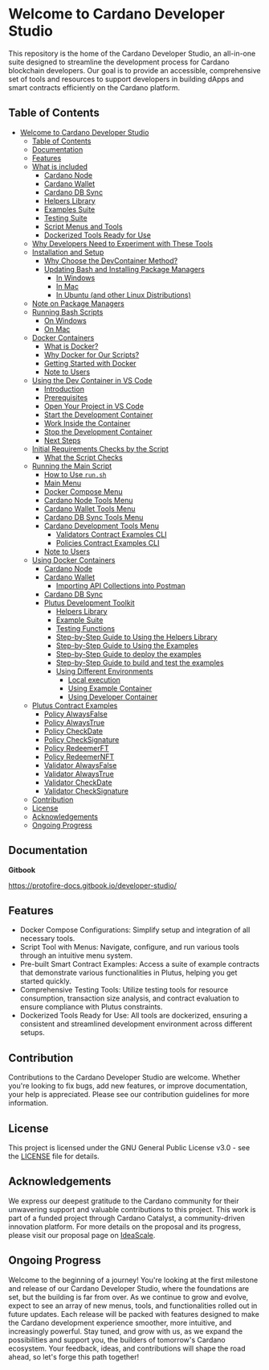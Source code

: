 # Welcome to Cardano Developer Studio
This repository is the home of the Cardano Developer Studio, an all-in-one suite designed to streamline the development process for Cardano blockchain developers. Our goal is to provide an accessible, comprehensive set of tools and resources to support developers in building dApps and smart contracts efficiently on the Cardano platform.

## Table of Contents
- [Welcome to Cardano Developer Studio](#welcome-to-cardano-developer-studio)
   - [Table of Contents](#table-of-contents)
   - [Documentation](#documentation)
   - [Features](#features)
   - [What is included](./docs/README_INCLUDED.md#what-is-included)
      - [Cardano Node](./docs/README_INCLUDED.md#cardano-node)
      - [Cardano Wallet](./docs/README_INCLUDED.md#cardano-wallet)
      - [Cardano DB Sync](./docs/README_INCLUDED.md#cardano-db-sync)
      - [Helpers Library](./docs/README_INCLUDED.md#helpers-library)
      - [Examples Suite](./docs/README_INCLUDED.md#example-suite)
      - [Testing Suite](./docs/README_INCLUDED.md#testing-suite)
      - [Script Menus and Tools](./docs/README_INCLUDED.md#script-menus-and-tools)
      - [Dockerized Tools Ready for Use](./docs/README_INCLUDED.md#dockerized-tools-ready-for-use)
   - [Why Developers Need to Experiment with These Tools](./docs/README_INCLUDED.md#why-developers-need-to-experiment-with-these-tools)
   - [Installation and Setup](./docs/README_INSTALLATION.md)
      - [Why Choose the DevContainer Method?](./docs/README_INSTALLATION.md#why-choose-the-devcontainer-method)
      - [Updating Bash and Installing Package Managers](./docs/README_INSTALLATION.md#updating-bash-and-installing-package-managers)
         - [In Windows](./docs/README_INSTALLATION.md#in-windows)
         - [In Mac](./docs/README_INSTALLATION.md#in-mac)
         - [In Ubuntu (and other Linux Distributions)](./docs/README_INSTALLATION.md#in-ubuntu-and-other-linux-distributions)
   - [Note on Package Managers](./docs/README_INSTALLATION.md#note-on-package-managers)
   - [Running Bash Scripts](./docs/README_INSTALLATION.md#running-bash-scripts)
      - [On Windows](./docs/README_INSTALLATION.md#on-windows)
      - [On Mac](./docs/README_INSTALLATION.md#on-mac)
   - [Docker Containers](./docs/README_DOCKER.md)
      - [What is Docker?](./docs/README_DOCKER.md#what-is-docker)
      - [Why Docker for Our Scripts?](./docs/README_DOCKER.md#why-docker-for-our-scripts)
      - [Getting Started with Docker](./docs/README_DOCKER.md#getting-started-with-docker)
      - [Note to Users](./docs/README_DOCKER.md#note-to-users)
   - [Using the Dev Container in VS Code](./docs/README_VSCODE.md)
      - [Introduction](./docs/README_VSCODE.md#introduction)
      - [Prerequisites](./docs/README_VSCODE.md#prerequisites)
      - [Open Your Project in VS Code](./docs/README_VSCODE.md#open-your-project-in-vs-code)
      - [Start the Development Container](./docs/README_VSCODE.md#start-the-development-container)
      - [Work Inside the Container](./docs/README_VSCODE.md#work-inside-the-container)
      - [Stop the Development Container](./docs/README_VSCODE.md#stop-the-development-container)
      - [Next Steps](./docs/README_VSCODE.md#next-steps)
   - [Initial Requirements Checks by the Script](./docs/README_VSCODE.md#initial-requirements-checks-by-the-script)
      - [What the Script Checks](./docs/README_VSCODE.md#what-the-script-checks)
   - [Running the Main Script](./docs/README_SCRIPT.md)
      - [How to Use `run.sh`](./docs/README_SCRIPT.md#how-to-use-runsh)
      - [Main Menu](./docs/README_SCRIPT.md#main-menu)
      - [Docker Compose Menu](./docs/README_SCRIPT.md#docker-compose-menu)
      - [Cardano Node Tools Menu](./docs/README_SCRIPT.md#cardano-node-tools-menu)
      - [Cardano Wallet Tools Menu](./docs/README_SCRIPT.md#cardano-wallet-tools-menu)
      - [Cardano DB Sync Tools Menu](./docs/README_SCRIPT.md#cardano-db-sync-tools-menu)
      - [Cardano Development Tools Menu](./docs/README_SCRIPT.md#cardano-development-tools-menu)
         - [Validators Contract Examples CLI](./docs/README_SCRIPT.md#validators-contract-examples-cli)
         - [Policies Contract Examples CLI](./docs/README_SCRIPT.md#policies-contract-examples-cli)
      - [Note to Users](./docs/README_SCRIPT.md#note-to-users-1)
   - [Using Docker Containers](./docs/README_CONTAINERS.md)
      - [Cardano Node](./docs/README_CONTAINERS.md#cardano-node)
      - [Cardano Wallet](./docs/README_CONTAINERS.md#cardano-wallet)
         - [Importing API Collections into Postman](./docs/README_CONTAINERS.md#importing-api-collections-into-postman)
      - [Cardano DB Sync](./docs/README_CONTAINERS.md#cardano-db-sync) 
      - [Plutus Development Toolkit](./docs/README_CONTAINERS.md#plutus-development-toolkit)
         - [Helpers Library](./docs/README_CONTAINERS.md#helpers-library)
         - [Example Suite](./docs/README_CONTAINERS.md#example-suite)
         - [Testing Functions](./docs/README_CONTAINERS.md#testing-functions)
         - [Step-by-Step Guide to Using the Helpers Library](./docs/README_CONTAINERS.md#step-by-step-guide-to-using-the-helpers-library)
         - [Step-by-Step Guide to Using the Examples](./docs/README_CONTAINERS.md#step-by-step-guide-to-using-the-examples)
         - [Step-by-Step Guide to deploy the examples](./docs/README_CONTAINERS.md#step-by-step-guide-to-deploy-the-examples)
         - [Step-by-Step Guide to build and test the examples](./docs/README_CONTAINERS.md#step-by-step-guide-to-build-and-test-the-examples)
         - [Using Different Environments](./docs/README_CONTAINERS.md#using-different-environments)
            - [Local execution](./docs/README_CONTAINERS.md#local-execution)
            - [Using Example Container](./docs/README_CONTAINERS.md#using-example-container)
            - [Using Developer Container](./docs/README_CONTAINERS.md#using-developer-container)
    - [Plutus Contract Examples](examples/README.md)
      - [Policy AlwaysFalse](examples/Policies/AlwaysFalse/README.md)
      - [Policy AlwaysTrue](examples/Policies/AlwaysTrue/README.md)
      - [Policy CheckDate](examples/Policies/CheckDate/README.md)
      - [Policy CheckSignature](examples/Policies/CheckSignature/README.md)
      - [Policy RedeemerFT](examples/Policies/RedeemerFT/README.md)
      - [Policy RedeemerNFT](examples/Policies/RedeemerNFT/README.md)
      - [Validator AlwaysFalse](examples/Validators/AlwaysFalse/README.md)
      - [Validator AlwaysTrue](examples/Validators/AlwaysTrue/README.md)
      - [Validator CheckDate](examples/Validators/CheckDate/README.md)
      - [Validator CheckSignature](examples/Validators/CheckSignature/README.md)
   - [Contribution](#contribution)
   - [License](#license)
   - [Acknowledgements](#acknowledgements)
   - [Ongoing Progress](#ongoing-progress)

## Documentation
**Gitbook**

https://protofire-docs.gitbook.io/developer-studio/

## Features

- Docker Compose Configurations: Simplify setup and integration of all necessary tools.
- Script Tool with Menus: Navigate, configure, and run various tools through an intuitive menu system.
- Pre-built Smart Contract Examples: Access a suite of example contracts that demonstrate various functionalities in Plutus, helping you get started quickly.
- Comprehensive Testing Tools: Utilize testing tools for resource consumption, transaction size analysis, and contract evaluation to ensure compliance with Plutus constraints.
- Dockerized Tools Ready for Use: All tools are dockerized, ensuring a consistent and streamlined development environment across different setups.

## Contribution

Contributions to the Cardano Developer Studio are welcome. Whether you're looking to fix bugs, add new features, or improve documentation, your help is appreciated. Please see our contribution guidelines for more information.

## License

This project is licensed under the GNU General Public License v3.0 - see the [LICENSE](LICENSE) file for details.

## Acknowledgements

We express our deepest gratitude to the Cardano community for their unwavering support and valuable contributions to this project. This work is part of a funded project through Cardano Catalyst, a community-driven innovation platform. For more details on the proposal and its progress, please visit our proposal page on [IdeaScale](https://cardano.ideascale.com/c/idea/110047).

## Ongoing Progress

Welcome to the beginning of a journey! You're looking at the first milestone and release of our Cardano Developer Studio, where the foundations are set, but the building is far from over. As we continue to grow and evolve, expect to see an array of new menus, tools, and functionalities rolled out in future updates. Each release will be packed with features designed to make the Cardano development experience smoother, more intuitive, and increasingly powerful. Stay tuned, and grow with us, as we expand the possibilities and support you, the builders of tomorrow's Cardano ecosystem. Your feedback, ideas, and contributions will shape the road ahead, so let's forge this path together!
